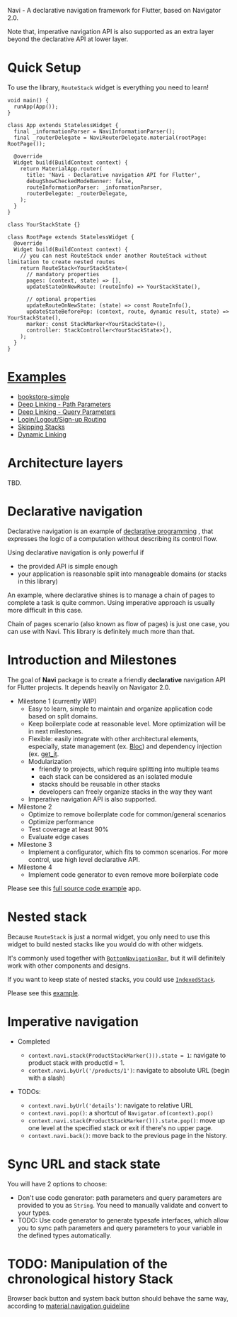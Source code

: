 Navi - A declarative navigation framework for Flutter, based on Navigator 2.0.

Note that, imperative navigation API is also supported as an extra layer beyond the declarative API at lower layer.

# Quick Setup

To use the library, `RouteStack` widget is everything you need to learn!

```
void main() {
  runApp(App());
}

class App extends StatelessWidget {
  final _informationParser = NaviInformationParser();
  final _routerDelegate = NaviRouterDelegate.material(rootPage: RootPage());

  @override
  Widget build(BuildContext context) {
    return MaterialApp.router(
      title: 'Navi - Declarative navigation API for Flutter',
      debugShowCheckedModeBanner: false,
      routeInformationParser: _informationParser,
      routerDelegate: _routerDelegate,
    );
  }
}
```

```
class YourStackState {}

class RootPage extends StatelessWidget {
  @override
  Widget build(BuildContext context) {
    // you can nest RouteStack under another RouteStack without limitation to create nested routes
    return RouteStack<YourStackState>(
      // mandatory properties
      pages: (context, state) => [],
      updateStateOnNewRoute: (routeInfo) => YourStackState(),
      
      // optional properties
      updateRouteOnNewState: (state) => const RouteInfo(),
      updateStateBeforePop: (context, route, dynamic result, state) => YourStackState(),
      marker: const StackMarker<YourStackState>(),
      controller: StackController<YourStackState>(),
    );
  }
}
```

# [Examples](https://github.com/zenonine/navi/tree/master/examples)

* [bookstore-simple](https://github.com/zenonine/navi/tree/master/examples/bookstore-simple)
* [Deep Linking - Path Parameters](https://github.com/zenonine/navi/tree/master/examples/uxr/1-deep-linking-path-parameters)
* [Deep Linking - Query Parameters](https://github.com/zenonine/navi/tree/master/examples/uxr/2-deep-linking-query-parameters)
* [Login/Logout/Sign-up Routing](https://github.com/zenonine/navi/tree/master/examples/uxr/3-sign-in-routing)
* [Skipping Stacks](https://github.com/zenonine/navi/tree/master/examples/uxr/5-skipping-stacks)
* [Dynamic Linking](https://github.com/zenonine/navi/tree/master/examples/uxr/6-dynamic-linking)

# Architecture layers

TBD.

# Declarative navigation

Declarative navigation is an example of [declarative programming](https://en.wikipedia.org/wiki/Declarative_programming)
, that expresses the logic of a computation without describing its control flow.

Using declarative navigation is only powerful if

* the provided API is simple enough
* your application is reasonable split into manageable domains (or stacks in this library)

An example, where declarative shines is to manage a chain of pages to complete a task is quite common. Using imperative
approach is usually more difficult in this case.

Chain of pages scenario (also known as flow of pages) is just one case, you can use with Navi. This library is
definitely much more than that.

# Introduction and Milestones

The goal of **Navi** package is to create a friendly **declarative** navigation API for Flutter projects. It depends
heavily on Navigator 2.0.

* Milestone 1 (currently WIP)
  * Easy to learn, simple to maintain and organize application code based on split domains.
  * Keep boilerplate code at reasonable level. More optimization will be in next milestones.
  * Flexible: easily integrate with other architectural elements, especially, state management
    (ex. [Bloc](https://pub.dev/packages/bloc)) and dependency injection (ex. [get_it](https://pub.dev/packages/get_it).
  * Modularization
    * friendly to projects, which require splitting into multiple teams
    * each stack can be considered as an isolated module
    * stacks should be reusable in other stacks
    * developers can freely organize stacks in the way they want
  * Imperative navigation API is also supported.
* Milestone 2
  * Optimize to remove boilerplate code for common/general scenarios
  * Optimize performance
  * Test coverage at least 90%
  * Evaluate edge cases
* Milestone 3
  * Implement a configurator, which fits to common scenarios. For more control, use high level declarative API.
* Milestone 4
  * Implement code generator to even remove more boilerplate code

Please see this [full source code example](https://github.com/zenonine/navi/tree/master/examples) app.

# Nested stack

Because `RouteStack` is just a normal widget, you only need to use this widget to build nested stacks like you would do
with other widgets.

It's commonly used together
with [`BottomNavigationBar`](https://api.flutter.dev/flutter/material/BottomNavigationBar-class.html), but it will
definitely work with other components and designs.

If you want to keep state of nested stacks, you could
use [`IndexedStack`](https://api.flutter.dev/flutter/widgets/IndexedStack-class.html).

Please see
this [example](https://github.com/zenonine/navi/blob/master/examples/bookstore-simple/lib/app/widgets/book_page.dart).

# Imperative navigation

* Completed
  * `context.navi.stack(ProductStackMarker())).state = 1`: navigate to product stack with productId = 1.
  * `context.navi.byUrl('/products/1')`: navigate to absolute URL (begin with a slash)

* TODOs:
  * `context.navi.byUrl('details')`: navigate to relative URL
  * `context.navi.pop()`: a shortcut of `Navigator.of(context).pop()`
  * `context.navi.stack(ProductStackMarker())).state.pop()`:
    move up one level at the specified stack or exit if there's no upper page.
  * `context.navi.back()`: move back to the previous page in the history.

# Sync URL and stack state

You will have 2 options to choose:

* Don't use code generator: path parameters and query parameters are provided to you as `String`. You need to manually
  validate and convert to your types.
* TODO: Use code generator to generate typesafe interfaces, which allow you to sync path parameters and query parameters
  to your variable in the defined types automatically.

# TODO: Manipulation of the chronological history Stack

Browser back button and system back button should behave the same way, according
to [material navigation guideline](https://material.io/design/navigation/understanding-navigation.html#reverse-navigation)